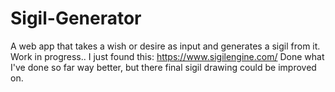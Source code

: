 # Sigil-Generator
A web app that takes a wish or desire as input and generates a sigil from it. Work in progress..
I just found this: https://www.sigilengine.com/
Done what I've done so far way better, but there final sigil drawing could be improved on.

